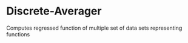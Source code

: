 # Discrete-Averager
Computes regressed function of multiple set of data sets representing functions
